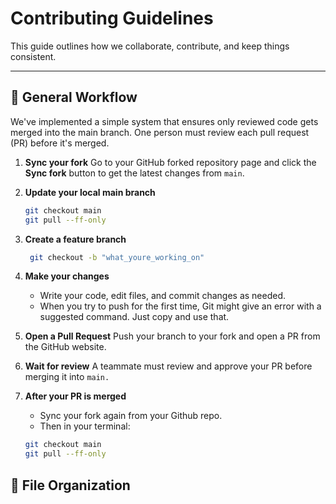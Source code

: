 # Contributing Guidelines

This guide outlines how we collaborate, contribute, and keep things consistent.

---

## 🧠 General Workflow

We've implemented a simple system that ensures only reviewed code gets merged into the main branch. One person must review each pull request (PR) before it's merged.

1. **Sync your fork**
   Go to your GitHub forked repository page and click the **Sync fork** button to get the latest changes from `main`.

2. **Update your local main branch**
   ```bash
   git checkout main
   git pull --ff-only

3. **Create a feature branch**
   ```bash
    git checkout -b "what_youre_working_on"

4. **Make your changes**
   - Write your code, edit files, and commit changes as needed.
   - When you try to push for the first time, Git might give an error with a suggested command. Just copy and use that.

5. **Open a Pull Request**
   Push your branch to your fork and open a PR from the GitHub website.

6. **Wait for review**
   A teammate must review and approve your PR before merging it into `main.`

7. **After your PR is merged**
    - Sync your fork again from your Github repo.
    - Then in your terminal:
    ```bash
    git checkout main
    git pull --ff-only

## 📁 File Organization




